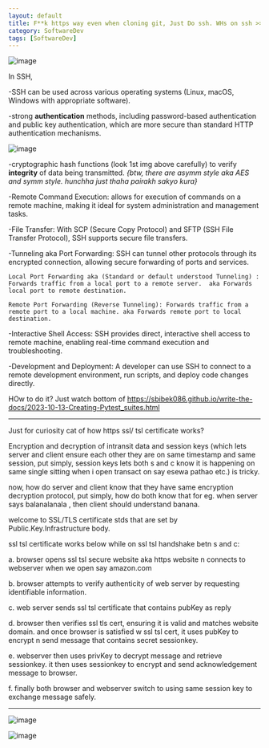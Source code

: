 ```yaml
---
layout: default
title: F**k https way even when cloning git, Just Do ssh. WHs on ssh >> http
category: SoftwareDev
tags: [SoftwareDev]
---
```


![image](https://github.com/sbibek086/write-the-docs/assets/11883023/a3acafa4-3716-4cb8-8626-65cc01f14ada)

In SSH,

-SSH can be used across various operating systems (Linux, macOS, Windows with appropriate software). 

-strong **authentication** methods, including password-based authentication and public key authentication, which are more secure than standard HTTP authentication mechanisms.

![image](https://github.com/sbibek086/write-the-docs/assets/11883023/0d2baa73-23ea-4430-8570-154023390893)

-cryptographic hash functions (look 1st img above carefully) to verify **integrity** of data being transmitted.
_{btw, there are asymm style aka AES and symm style. hunchha just thaha pairakh sakyo kura}_

-Remote Command Execution: allows for execution of commands on a remote machine, making it ideal for system administration and management tasks.

-File Transfer: With SCP (Secure Copy Protocol) and SFTP (SSH File Transfer Protocol), SSH supports secure file transfers.

-Tunneling aka Port Forwarding: SSH can tunnel other protocols through its encrypted connection, allowing secure forwarding of ports and services.
```
Local Port Forwarding aka (Standard or default understood Tunneling) : Forwards traffic from a local port to a remote server.  aka Forwards local port to remote destination.

Remote Port Forwarding (Reverse Tunneling): Forwards traffic from a remote port to a local machine. aka Forwards remote port to local destination.
```
-Interactive Shell Access: SSH provides direct, interactive shell access to remote machine, enabling real-time command execution and troubleshooting.

-Development and Deployment: A developer can use SSH to connect to a remote development environment, run scripts, and deploy code changes directly.

HOw to do it?  Just watch bottom of https://sbibek086.github.io/write-the-docs/2023-10-13-Creating-Pytest_suites.html

---
Just for curiosity cat of how https ssl/ tsl certificate works?

Encryption and decryption of intransit data and session keys (which lets server and client ensure each other they are on same timestamp and same session, put simply, session keys lets both s and c know it is happening on same single sitting when i open transact on say esewa pathao etc.) is tricky.

now, how do server and client know that they have same encryption decryption protocol, put simply, how do both know that for eg. when server says balanalanala , then client should understand banana.

welcome to SSL/TLS certificate stds that are set by Public.Key.Infrastructure body.

ssl tsl certificate works below while on ssl tsl handshake betn s and c:

a. browser opens ssl tsl secure website aka https website n connects to webserver when we open say amazon.com

b. browser attempts to verify authenticity of web server by requesting identifiable information.

c. web server sends ssl tsl certificate that contains pubKey as reply

d. browser then verifies ssl tls cert, ensuring it is valid and matches website domain. and once browser is satisfied w ssl tsl cert, it uses pubKey to encrypt n send message that contains secret sessionkey.

e. webserver then uses privKey to decrypt message and retrieve sessionkey. it then uses sessionkey to encrypt and send acknowledgement message to browser.

f. finally both browser and webserver switch to using same session key to exchange message safely.

---
![image](https://github.com/sbibek086/write-the-docs/assets/11883023/9dd9b438-7a2d-4919-85d1-34e2178d9ccc)

![image](https://github.com/sbibek086/write-the-docs/assets/11883023/d870dee5-9d66-490f-b7ab-d8f314a27888)



